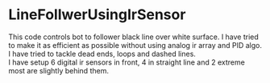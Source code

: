 # LineFollwerUsingIrSensor
This code controls bot to follower black line over white surface. I have tried to make it as efficient as possible without using analog ir array and PID algo. I have tried to tackle dead ends, loops and dashed lines. 
<br>
I have setup 6 digital ir sensors in front, 4 in straight line and 2 extreme most are slightly behind them.

